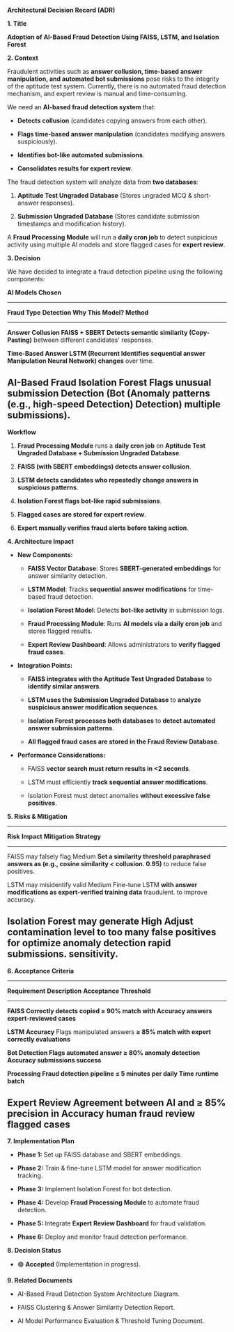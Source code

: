 **Architectural Decision Record (ADR)**

**1. Title**

**Adoption of AI-Based Fraud Detection Using FAISS, LSTM, and Isolation
Forest**

**2. Context**

Fraudulent activities such as **answer collusion, time-based answer
manipulation, and automated bot submissions** pose risks to the
integrity of the aptitude test system. Currently, there is no automated
fraud detection mechanism, and expert review is manual and
time-consuming.

We need an **AI-based fraud detection system** that:

-   **Detects collusion** (candidates copying answers from each other).

-   **Flags time-based answer manipulation** (candidates modifying
    answers suspiciously).

-   **Identifies bot-like automated submissions**.

-   **Consolidates results for expert review**.

The fraud detection system will analyze data from **two databases**:

1.  **Aptitude Test Ungraded Database** (Stores ungraded MCQ &
    short-answer responses).

2.  **Submission Ungraded Database** (Stores candidate submission
    timestamps and modification history).

A **Fraud Processing Module** will run a **daily cron job** to detect
suspicious activity using multiple AI models and store flagged cases for
**expert review**.

**3. Decision**

We have decided to integrate a fraud detection pipeline using the
following components:

**AI Models Chosen**

  ------------------------------------------------------------------------
  **Fraud Type**        **Detection        **Why This Model?**
                        Method**           
  --------------------- ------------------ -------------------------------
  **Answer Collusion    **FAISS + SBERT**  Detects **semantic similarity**
  (Copy-Pasting)**                         between different candidates\'
                                           responses.

  **Time-Based Answer   **LSTM (Recurrent  Identifies **sequential answer
  Manipulation**        Neural Network)**  changes** over time.

  **AI-Based Fraud      **Isolation Forest Flags **unusual submission
  Detection (Bot        (Anomaly           patterns** (e.g., high-speed
  Detection)**          Detection)**       multiple submissions).
  ------------------------------------------------------------------------

**Workflow**

1.  **Fraud Processing Module** runs a **daily cron job** on **Aptitude
    Test Ungraded Database + Submission Ungraded Database**.

2.  **FAISS (with SBERT embeddings) detects answer collusion**.

3.  **LSTM detects candidates who repeatedly change answers in
    suspicious patterns**.

4.  **Isolation Forest flags bot-like rapid submissions**.

5.  **Flagged cases are stored for expert review**.

6.  **Expert manually verifies fraud alerts before taking action**.

**4. Architecture Impact**

-   **New Components:**

    -   **FAISS Vector Database**: Stores **SBERT-generated embeddings**
        for answer similarity detection.

    -   **LSTM Model**: Tracks **sequential answer modifications** for
        time-based fraud detection.

    -   **Isolation Forest Model**: Detects **bot-like activity** in
        submission logs.

    -   **Fraud Processing Module**: Runs **AI models via a daily cron
        job** and stores flagged results.

    -   **Expert Review Dashboard**: Allows administrators to **verify
        flagged fraud cases**.

-   **Integration Points:**

    -   **FAISS integrates with the Aptitude Test Ungraded Database** to
        **identify similar answers**.

    -   **LSTM uses the Submission Ungraded Database** to **analyze
        suspicious answer modification sequences**.

    -   **Isolation Forest processes both databases** to **detect
        automated answer submission patterns**.

    -   **All flagged fraud cases are stored in the Fraud Review
        Database**.

-   **Performance Considerations:**

    -   FAISS **vector search must return results in \<2 seconds**.

    -   LSTM must efficiently **track sequential answer modifications**.

    -   Isolation Forest must detect anomalies **without excessive false
        positives**.

**5. Risks & Mitigation**

  -----------------------------------------------------------------------------
  **Risk**                       **Impact**   **Mitigation Strategy**
  ------------------------------ ------------ ---------------------------------
  FAISS may falsely flag         Medium       **Set a similarity threshold
  paraphrased answers as                      (e.g., cosine similarity \<
  collusion.                                  0.95)** to reduce false
                                              positives.

  LSTM may misidentify valid     Medium       Fine-tune LSTM **with
  answer modifications as                     expert-verified training data**
  fraudulent.                                 to improve accuracy.

  Isolation Forest may generate  High         **Adjust contamination level** to
  too many false positives for                **optimize anomaly detection
  rapid submissions.                          sensitivity**.
  -----------------------------------------------------------------------------

**6. Acceptance Criteria**

  -----------------------------------------------------------------------
  **Requirement**   **Description**             **Acceptance Threshold**
  ----------------- --------------------------- -------------------------
  **FAISS           Correctly detects copied    **≥ 90% match with
  Accuracy**        answers                     expert-reviewed cases**

  **LSTM Accuracy** Flags manipulated answers   **≥ 85% match with expert
                    correctly                   evaluations**

  **Bot Detection   Flags automated answer      **≥ 80% anomaly detection
  Accuracy**        submissions                 success**

  **Processing      Fraud detection pipeline    **≤ 5 minutes per daily
  Time**            runtime                     batch**

  **Expert Review   Agreement between AI and    **≥ 85% precision in
  Accuracy**        human fraud review          flagged cases**
  -----------------------------------------------------------------------

**7. Implementation Plan**

-   **Phase 1:** Set up FAISS database and SBERT embeddings.

-   **Phase 2:** Train & fine-tune LSTM model for answer modification
    tracking.

-   **Phase 3:** Implement Isolation Forest for bot detection.

-   **Phase 4:** Develop **Fraud Processing Module** to automate fraud
    detection.

-   **Phase 5:** Integrate **Expert Review Dashboard** for fraud
    validation.

-   **Phase 6:** Deploy and monitor fraud detection performance.

**8. Decision Status**

-   🟢 **Accepted** (Implementation in progress).

**9. Related Documents**

-   AI-Based Fraud Detection System Architecture Diagram.

-   FAISS Clustering & Answer Similarity Detection Report.

-   AI Model Performance Evaluation & Threshold Tuning Document.
